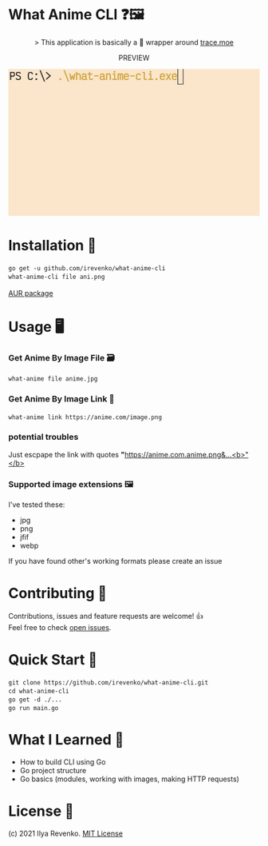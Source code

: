 # What Anime CLI ❓🖼
<p align="center">> This application is basically a 🍬 wrapper around 
<a href="https://github.com/soruly/trace.moe">trace.moe </a></p>
<p align="center">PREVIEW</p>
<p align="center"><img src="./anime_images/record/demo.gif" width="700"></p>

# Installation 🔨
```go get -u github.com/irevenko/what-anime-cli``` <br>
```what-anime-cli file ani.png``` <br> <br>
<a href="https://aur.archlinux.org/packages/what-anime-cli-git/">AUR package</a>

# Usage 🖥
### Get Anime By Image File 🗃
```what-anime file anime.jpg```

### Get Anime By Image Link 🔗
```what-anime link https://anime.com/image.png``` <br>
### potential troubles
Just escpape the link with quotes <b>"</b>https://anime.com.anime.png&...<b>"</b>

### Supported image extensions 🖼
I've tested these:
- jpg
- png
- jfif
- webp

If you have found other's working formats please create an issue

# Contributing 🤝
Contributions, issues and feature requests are welcome! 👍 <br>
Feel free to check [open issues](https://github.com/irevenko/what-anime-cli/issues).

# Quick Start 🚀
```git clone https://github.com/irevenko/what-anime-cli.git``` <br>
```cd what-anime-cli``` <br>
```go get -d ./...``` <br>
```go run main.go``` <br>

# What I Learned 🧠
- How to build CLI using Go
- Go project structure
- Go basics (modules, working with images, making HTTP requests)

# License 📑 
(c) 2021 Ilya Revenko. [MIT License](https://tldrlegal.com/license/mit-license)
